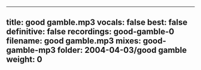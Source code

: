 
---
title: good gamble.mp3
vocals: false
best: false
definitive: false
recordings: good-gamble-0
filename: good gamble.mp3
mixes: good-gamble-mp3
folder: 2004-04-03/good gamble
weight: 0
---
